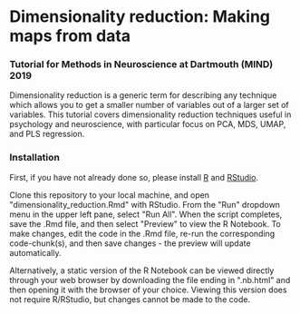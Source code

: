 # Dimensionality reduction: Making maps from data
### Tutorial for Methods in Neuroscience at Dartmouth (MIND) 2019

Dimensionality reduction is a generic term for describing any technique which allows you to get a smaller number of variables out of a larger set of variables. This tutorial covers dimensionality reduction techniques useful in psychology and neuroscience, with particular focus on PCA, MDS, UMAP, and PLS regression. 

### Installation

First, if you have not already done so, please install [R](https://cran.r-project.org/) and [RStudio](https://www.rstudio.com/products/rstudio/download/#download).

Clone this repository to your local machine, and open "dimensionality_reduction.Rmd" with RStudio. From the "Run" dropdown menu in the upper left pane, select "Run All". When the script completes, save the .Rmd file, and then select "Preview" to view the R Notebook. To make changes, edit the code in the .Rmd file, re-run the corresponding code-chunk(s), and then save changes - the preview will update automatically.

Alternatively, a static version of the R Notebook can be viewed directly through your web browser by downloading the file ending in ".nb.html" and then opening it with the browser of your choice. Viewing this version does not require R/RStudio, but changes cannot be made to the code.



